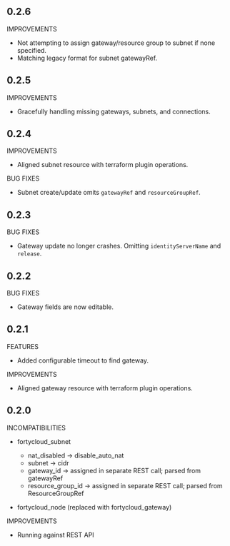 ## 0.2.6

IMPROVEMENTS

  * Not attempting to assign gateway/resource group to subnet if none specified.
  * Matching legacy format for subnet gatewayRef.

## 0.2.5

IMPROVEMENTS

  * Gracefully handling missing gateways, subnets, and connections.

## 0.2.4

IMPROVEMENTS

  * Aligned subnet resource with terraform plugin operations.

BUG FIXES

  * Subnet create/update omits `gatewayRef` and `resourceGroupRef`.

## 0.2.3

BUG FIXES

  * Gateway update no longer crashes. Omitting `identityServerName` and `release`.

## 0.2.2

BUG FIXES

  * Gateway fields are now editable.

## 0.2.1

FEATURES

  * Added configurable timeout to find gateway.

IMPROVEMENTS

  * Aligned gateway resource with terraform plugin operations. 

## 0.2.0

INCOMPATIBILITIES

  * fortycloud_subnet
    * nat_disabled      -> disable_auto_nat
    * subnet            -> cidr
    * gateway_id        -> assigned in separate REST call; parsed from gatewayRef
    * resource_group_id -> assigned in separate REST call; parsed from ResourceGroupRef
    
  * fortycloud_node (replaced with fortycloud_gateway)

IMPROVEMENTS

  * Running against REST API
